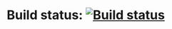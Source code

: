 # Build status: [![Build status](https://ci.appveyor.com/api/projects/status/lq6bq6p1f2o3mhi7?svg=true)](https://ci.appveyor.com/project/TheVanr21/homework4-1)
